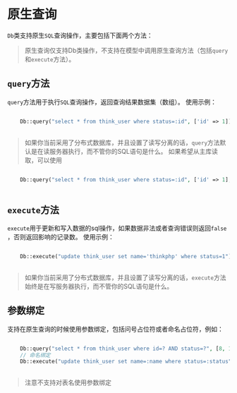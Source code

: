 # 原生查询

`Db`类支持原生`SQL`查询操作，主要包括下面两个方法：
> 原生查询仅支持Db类操作，不支持在模型中调用原生查询方法（包括`query`和`execute`方法）。
## `query`方法
`query`方法用于执行`SQL`查询操作，返回查询结果数据集（数组）。
使用示例：
```php

    Db::query("select * from think_user where status=:id", ['id' => 1]);
    

```
> 如果你当前采用了分布式数据库，并且设置了读写分离的话，`query`方法默认是在读服务器执行，而不管你的SQL语句是什么。
如果希望从主库读取，可以使用
```php

    Db::query("select * from think_user where status=:id", ['id' => 1], true);
    

```
## `execute`方法
`execute`用于更新和写入数据的sql操作，如果数据非法或者查询错误则返回`false `，否则返回影响的记录数。
使用示例：
```php

    Db::execute("update think_user set name='thinkphp' where status=1");
    

```
> 如果你当前采用了分布式数据库，并且设置了读写分离的话，`execute`方法始终是在写服务器执行，而不管你的SQL语句是什么。
## 参数绑定
支持在原生查询的时候使用参数绑定，包括问号占位符或者命名占位符，例如：
```php

    Db::query("select * from think_user where id=? AND status=?", [8, 1]);
    // 命名绑定
    Db::execute("update think_user set name=:name where status=:status", ['name' => 'thinkphp', 'status' => 1]);
    

```
> 注意不支持对表名使用参数绑定
